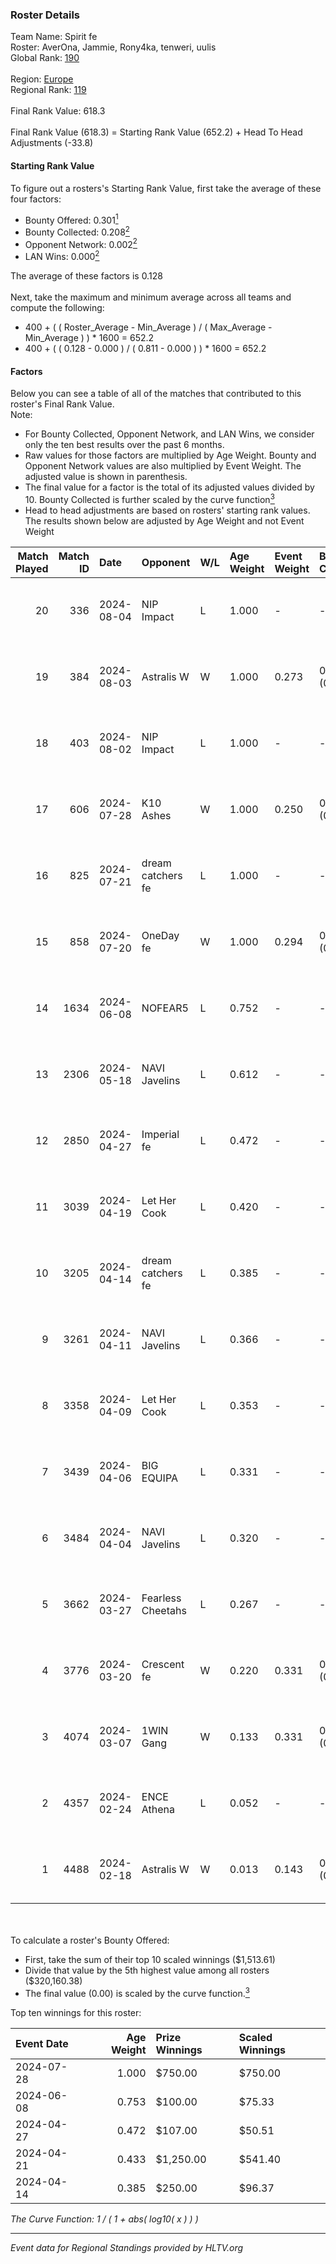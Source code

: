 ### Roster Details<br />
Team Name: Spirit fe<br />
Roster: AverOna, Jammie, Rony4ka, tenweri, uulis<br />
Global Rank: [190](../standings_global.md)<br />
<br />
Region: [Europe]( ../standings_europe.md)<br />
Regional Rank: [119]( ../standings_europe.md)<br />
<br />
Final Rank Value:  618.3<br />
<br />
Final Rank Value (618.3) = Starting Rank Value (652.2) + Head To Head Adjustments (-33.8)<br />

#### Starting Rank Value<br />
To figure out a rosters's Starting Rank Value, first take the average of these four factors:<br />
- Bounty Offered: 0.301[<sup>1</sup>](#table2)
- Bounty Collected: 0.208[<sup>2</sup>](#table1)
- Opponent Network: 0.002[<sup>2</sup>](#table1)
- LAN Wins: 0.000[<sup>2</sup>](#table1)

The average of these factors is 0.128<br />
<br />
Next, take the maximum and minimum average across all teams and compute the following:<br />
- 400 + ( ( Roster_Average - Min_Average ) / ( Max_Average - Min_Average ) ) * 1600 = 652.2
- 400 + ( ( 0.128 - 0.000 ) / ( 0.811 - 0.000 ) ) * 1600 = 652.2


#### Factors<br />
Below you can see a table of all of the matches that contributed to this roster's Final Rank Value.<br />
Note:<br />

- For Bounty Collected, Opponent Network, and LAN Wins, we consider only the ten best results over the past 6 months.
- Raw values for those factors are multiplied by Age Weight. Bounty and Opponent Network values are also multiplied by Event Weight. The adjusted value is shown in parenthesis.
- The final value for a factor is the total of its adjusted values divided by 10. Bounty Collected is further scaled by the curve function[<sup>3</sup>](#curveFunction)
- Head to head adjustments are based on rosters' starting rank values. The results shown below are adjusted by Age Weight and not Event Weight
<span id="table1"></span><br />


| Match Played | Match ID | Date       | Opponent          | W/L | Age Weight | Event Weight | Bounty Collected | Opponent Network | LAN Wins  | H2H Adj. | Roster                                   |
| -: | -: | :- | :- | :- | :- | :- | :- | :- | :- | -: | :- |
|           20 |      336 | 2024-08-04 | NIP Impact        | L   | 1.000      | -            | -                | -                | -         |   -11.68 | AverOna, Jammie, Rony4ka, tenweri, uulis |
|           19 |      384 | 2024-08-03 | Astralis W        | W   | 1.000      | 0.273        | 0.002 (0.001)    | 0.050 (0.014)    | 0 (0.000) |    16.34 | irbitka, Jammie, Rony4ka, tenweri, uulis |
|           18 |      403 | 2024-08-02 | NIP Impact        | L   | 1.000      | -            | -                | -                | -         |   -11.77 | AverOna, Jammie, Rony4ka, tenweri, uulis |
|           17 |      606 | 2024-07-28 | K10 Ashes         | W   | 1.000      | 0.250        | 0.001 (0.000)    | 0.000 (0.000)    | 0 (0.000) |    11.23 | AverOna, Jammie, Rony4ka, tenweri, uulis |
|           16 |      825 | 2024-07-21 | dream catchers fe | L   | 1.000      | -            | -                | -                | -         |   -11.55 | AverOna, Jammie, Rony4ka, tenweri, uulis |
|           15 |      858 | 2024-07-20 | OneDay fe         | W   | 1.000      | 0.294        | 0.002 (0.000)    | 0.000 (0.000)    | 0 (0.000) |    11.21 | AverOna, Jammie, Rony4ka, tenweri, uulis |
|           14 |     1634 | 2024-06-08 | NOFEAR5           | L   | 0.752      | -            | -                | -                | -         |   -10.79 | AverOna, Jammie, Rony4ka, tenweri, uulis |
|           13 |     2306 | 2024-05-18 | NAVI Javelins     | L   | 0.612      | -            | -                | -                | -         |    -5.13 | AverOna, Jammie, Rony4ka, tenweri, uulis |
|           12 |     2850 | 2024-04-27 | Imperial fe       | L   | 0.472      | -            | -                | -                | -         |    -1.73 | AverOna, Jammie, Rony4ka, tenweri, uulis |
|           11 |     3039 | 2024-04-19 | Let Her Cook      | L   | 0.420      | -            | -                | -                | -         |    -2.86 | AverOna, Jammie, Rony4ka, tenweri, uulis |
|           10 |     3205 | 2024-04-14 | dream catchers fe | L   | 0.385      | -            | -                | -                | -         |    -4.84 | AverOna, Jammie, Rony4ka, tenweri, uulis |
|            9 |     3261 | 2024-04-11 | NAVI Javelins     | L   | 0.366      | -            | -                | -                | -         |    -3.55 | AverOna, Jammie, Rony4ka, tenweri, uulis |
|            8 |     3358 | 2024-04-09 | Let Her Cook      | L   | 0.353      | -            | -                | -                | -         |    -2.37 | AverOna, Jammie, Rony4ka, tenweri, uulis |
|            7 |     3439 | 2024-04-06 | BIG EQUIPA        | L   | 0.331      | -            | -                | -                | -         |    -3.88 | AverOna, Jammie, Rony4ka, tenweri, uulis |
|            6 |     3484 | 2024-04-04 | NAVI Javelins     | L   | 0.320      | -            | -                | -                | -         |    -3.18 | AverOna, Jammie, Rony4ka, tenweri, uulis |
|            5 |     3662 | 2024-03-27 | Fearless Cheetahs | L   | 0.267      | -            | -                | -                | -         |    -4.08 | AverOna, Jammie, Rony4ka, tenweri, uulis |
|            4 |     3776 | 2024-03-20 | Crescent fe       | W   | 0.220      | 0.331        | 0.004 (0.000)    | 0.075 (0.005)    | 0 (0.000) |     3.45 | AverOna, Jammie, Rony4ka, tenweri, uulis |
|            3 |     4074 | 2024-03-07 | 1WIN Gang         | W   | 0.133      | 0.331        | 0.001 (0.000)    | 0.014 (0.001)    | 0 (0.000) |     2.05 | AverOna, Jammie, Rony4ka, tenweri, uulis |
|            2 |     4357 | 2024-02-24 | ENCE Athena       | L   | 0.052      | -            | -                | -                | -         |    -0.87 | AverOna, Jammie, Rony4ka, tenweri, uulis |
|            1 |     4488 | 2024-02-18 | Astralis W        | W   | 0.013      | 0.143        | 0.001 (0.000)    | 0.015 (0.000)    | 0 (0.000) |     0.17 | AverOna, Jammie, Rony4ka, tenweri, uulis |

<br />
<span id="table2"></span><br />
To calculate a roster's Bounty Offered:<br />

- First, take the sum of their top 10 scaled winnings ($1,513.61)
- Divide that value by the 5th highest value among all rosters ($320,160.38)
- The final value (0.00) is scaled by the curve function.[<sup>3</sup>](#curveFunction)

Top ten winnings for this roster:<br />

| Event Date | Age Weight | Prize Winnings | Scaled Winnings |
| :- | -: | :- | :- |
| 2024-07-28 |      1.000 | $750.00        | $750.00         |
| 2024-06-08 |      0.753 | $100.00        | $75.33          |
| 2024-04-27 |      0.472 | $107.00        | $50.51          |
| 2024-04-21 |      0.433 | $1,250.00      | $541.40         |
| 2024-04-14 |      0.385 | $250.00        | $96.37          |


<span id="curveFunction"></span>_The Curve Function: 1 / ( 1 + abs( log10( x ) ) )_<br />

---
_Event data for Regional Standings provided by HLTV.org_<br />
